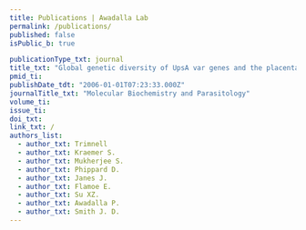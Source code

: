 ```yaml
---
title: Publications | Awadalla Lab
permalink: /publications/
published: false
isPublic_b: true

publicationType_txt: journal
title_txt: "Global genetic diversity of UpsA var genes and the placental malaria vaccine candidate var2csa: Implications for severe malaria"
pmid_ti: 
publishDate_tdt: "2006-01-01T07:23:33.000Z"
journalTitle_txt: "Molecular Biochemistry and Parasitology"
volume_ti: 
issue_ti: 
doi_txt:
link_txt: /
authors_list: 
  - author_txt: Trimnell
  - author_txt: Kraemer S.
  - author_txt: Mukherjee S.
  - author_txt: Phippard D.
  - author_txt: Janes J.
  - author_txt: Flamoe E.
  - author_txt: Su XZ.
  - author_txt: Awadalla P.
  - author_txt: Smith J. D.
---
```

